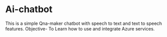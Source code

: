 # Ai-chatbot
This is a simple Qna-maker chatbot with speech to text and text to speech features.  Objective- To Learn how to use and integrate Azure services.
